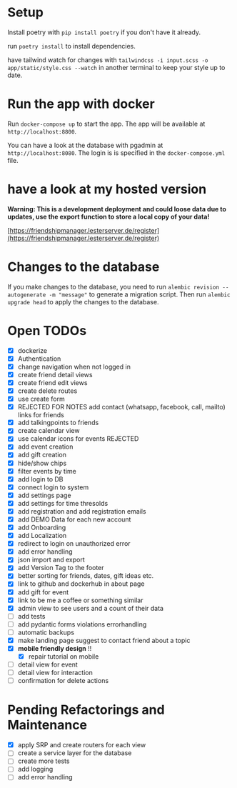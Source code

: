# Setup

Install poetry with `pip install poetry` if you don't have it already.

run `poetry install` to install dependencies.

have tailwind watch for changes with `tailwindcss -i input.scss -o app/static/style.css --watch` in another terminal to keep your style up to date.

# Run the app with docker

Run `docker-compose up` to start the app. The app will be available at `http://localhost:8800`.

You can have a look at the database with pgadmin at `http://localhost:8080`. The login is is specified in the `docker-compose.yml` file.

# have a look at my hosted version 

**Warning: This is a development deployment and could loose data due to updates, use the export function to store a local copy of your data!**

[https://friendshipmanager.lesterserver.de/register](https://friendshipmanager.lesterserver.de/register)



# Changes to the database

If you make changes to the database, you need to run `alembic revision --autogenerate -m "message"` to generate a migration script. Then run `alembic upgrade head` to apply the changes to the database.

# Open TODOs

- [X] dockerize
- [X] Authentication
- [X] change navigation when not logged in
- [X] create friend detail views
- [X] create friend edit views
- [X] create delete routes
- [X] use create form
- [X] REJECTED FOR NOTES add contact (whatsapp, facebook, call, mailto) links for friends
- [X] add talkingpoints to friends
- [X] create calendar view
- [X] use calendar icons for events REJECTED
- [X] add event creation
- [X] add gift creation
- [X] hide/show chips
- [X] filter events by time
- [X] add login to DB
- [X] connect login to system
- [X] add settings page
- [X] add settings for time thresolds
- [X] add registration and add registration emails
- [X] add DEMO Data for each new account
- [X] add Onboarding
- [X] add Localization
- [X] redirect to login on unauthorized error
- [X] add error handling
- [X] json import and export
- [X] add Version Tag to the footer
- [X] better sorting for friends, dates, gift ideas etc.
- [X] link to github and dockerhub in about page
- [X] add gift for event
- [X] link to be me a coffee or something similar
- [X] admin view to see users and a count of their data
- [ ] add tests
- [ ] add pydantic forms violations errorhandling
- [ ] automatic backups
- [X] make landing page suggest to contact friend about a topic
- [X] **mobile friendly design** !!
  - [X] repair tutorial on mobile
- [ ] detail view for event
- [ ] detail view for interaction
- [ ] confirmation for delete actions

# Pending Refactorings and Maintenance

- [X] apply SRP and create routers for each view
- [ ] create a service layer for the database
- [ ] create more tests
- [ ] add logging
- [ ] add error handling